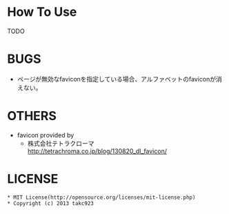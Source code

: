 # How To Use
TODO

# BUGS
* ページが無効なfaviconを指定している場合、アルファベットのfaviconが消えない。

# OTHERS
* favicon provided by
    * 株式会社テトラクローマ http://tetrachroma.co.jp/blog/130820_dl_favicon/

# LICENSE
    * MIT License(http://opensource.org/licenses/mit-license.php)
    * Copyright (c) 2013 takc923
